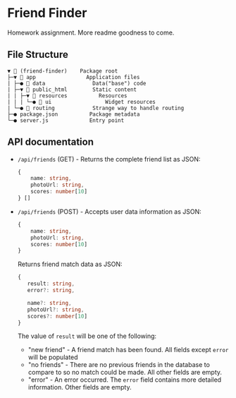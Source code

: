 # Friend Finder

Homework assignment. More readme goodness to come.

## File Structure
```
▼ 📁 (friend-finder)    Package root
├─▼ 📁 app                Application files
| ├─● 📁 data               Data("base") code
| ├─▼ 📁 public_html        Static content
| | ├─▼ 📁 resources          Resources
| | | └─● 📁 ui                 Widget resources
| └─● 📁 routing            Strange way to handle routing
├─● package.json          Package metadata
└─● server.js             Entry point
```

## API documentation
* `/api/friends` (GET) - Returns the complete friend list as JSON:

   ```typescript
   {
       name: string, 
       photoUrl: string, 
       scores: number[10]
   } []
   ```
* `/api/friends` (POST) - Accepts user data information as JSON:
   ```typescript
   {
       name: string, 
       photoUrl: string, 
       scores: number[10]
   }
   ```

   Returns friend match data as JSON:
    ```typescript
   {
       result: string,
       error?: string,

       name?: string, 
       photoUrl?: string, 
       scores?: number[10]
   }
   ```

   The value of `result` will be one of the following:
    * "new friend" - A friend match has been found. All fields except `error` will be populated
    * "no friends" - There are no previous friends in the database to compare to so no match could be made. All other fields are empty.
    * "error" - An error occurred. The `error` field contains more detailed information. Other fields are empty.
